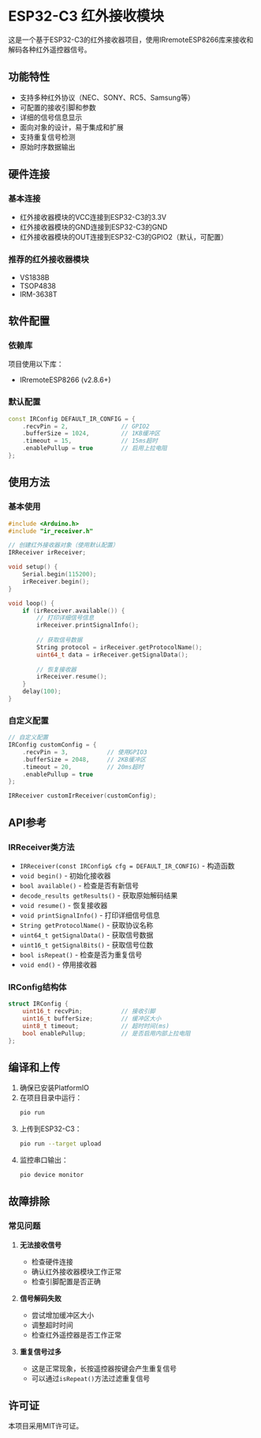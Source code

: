 # ESP32-C3 红外接收模块

这是一个基于ESP32-C3的红外接收器项目，使用IRremoteESP8266库来接收和解码各种红外遥控器信号。

## 功能特性

- 支持多种红外协议（NEC、SONY、RC5、Samsung等）
- 可配置的接收引脚和参数
- 详细的信号信息显示
- 面向对象的设计，易于集成和扩展
- 支持重复信号检测
- 原始时序数据输出

## 硬件连接

### 基本连接
- 红外接收器模块的VCC连接到ESP32-C3的3.3V
- 红外接收器模块的GND连接到ESP32-C3的GND
- 红外接收器模块的OUT连接到ESP32-C3的GPIO2（默认，可配置）

### 推荐的红外接收器模块
- VS1838B
- TSOP4838
- IRM-3638T

## 软件配置

### 依赖库
项目使用以下库：
- IRremoteESP8266 (v2.8.6+)

### 默认配置
```cpp
const IRConfig DEFAULT_IR_CONFIG = {
    .recvPin = 2,               // GPIO2
    .bufferSize = 1024,         // 1KB缓冲区
    .timeout = 15,              // 15ms超时
    .enablePullup = true        // 启用上拉电阻
};
```

## 使用方法

### 基本使用
```cpp
#include <Arduino.h>
#include "ir_receiver.h"

// 创建红外接收器对象（使用默认配置）
IRReceiver irReceiver;

void setup() {
    Serial.begin(115200);
    irReceiver.begin();
}

void loop() {
    if (irReceiver.available()) {
        // 打印详细信号信息
        irReceiver.printSignalInfo();
        
        // 获取信号数据
        String protocol = irReceiver.getProtocolName();
        uint64_t data = irReceiver.getSignalData();
        
        // 恢复接收器
        irReceiver.resume();
    }
    delay(100);
}
```

### 自定义配置
```cpp
// 自定义配置
IRConfig customConfig = {
    .recvPin = 3,           // 使用GPIO3
    .bufferSize = 2048,     // 2KB缓冲区
    .timeout = 20,          // 20ms超时
    .enablePullup = true
};

IRReceiver customIrReceiver(customConfig);
```

## API参考

### IRReceiver类方法

- `IRReceiver(const IRConfig& cfg = DEFAULT_IR_CONFIG)` - 构造函数
- `void begin()` - 初始化接收器
- `bool available()` - 检查是否有新信号
- `decode_results getResults()` - 获取原始解码结果
- `void resume()` - 恢复接收器
- `void printSignalInfo()` - 打印详细信号信息
- `String getProtocolName()` - 获取协议名称
- `uint64_t getSignalData()` - 获取信号数据
- `uint16_t getSignalBits()` - 获取信号位数
- `bool isRepeat()` - 检查是否为重复信号
- `void end()` - 停用接收器

### IRConfig结构体

```cpp
struct IRConfig {
    uint16_t recvPin;           // 接收引脚
    uint16_t bufferSize;        // 缓冲区大小
    uint8_t timeout;            // 超时时间(ms)
    bool enablePullup;          // 是否启用内部上拉电阻
};
```

## 编译和上传

1. 确保已安装PlatformIO
2. 在项目目录中运行：
   ```bash
   pio run
   ```
3. 上传到ESP32-C3：
   ```bash
   pio run --target upload
   ```
4. 监控串口输出：
   ```bash
   pio device monitor
   ```

## 故障排除

### 常见问题

1. **无法接收信号**
   - 检查硬件连接
   - 确认红外接收器模块工作正常
   - 检查引脚配置是否正确

2. **信号解码失败**
   - 尝试增加缓冲区大小
   - 调整超时时间
   - 检查红外遥控器是否工作正常

3. **重复信号过多**
   - 这是正常现象，长按遥控器按键会产生重复信号
   - 可以通过`isRepeat()`方法过滤重复信号

## 许可证

本项目采用MIT许可证。
